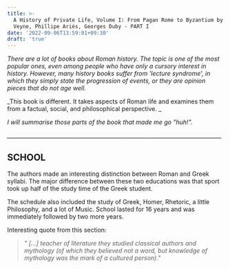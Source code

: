 ```yaml
---
title: >-
  A History of Private Life, Volume I: From Pagan Rome to Byzantium by Paul
  Veyne, Phillipe Ariès, Georges Duby - PART I
date: '2022-09-06T13:59:01+09:30'
draft: 'true'
---
```

_There are a lot of books about Roman history. The topic is one of the most popular ones, even among people who have only a cursory interest in history. However, many history books suffer from 'lecture syndrome', in which they simply state the progression of events, or they are opinion pieces that do not age well._

_This book is different. It takes aspects of Roman life and examines them from a factual, social, and philosophical perspective. _

_I will summarise those parts of the book that made me go "huh!"._

_\_\_\_\_\_\_\_\_\_\_\_\_\_\_\_\_\_\_\_\_\_\_\_\_\_\_\_\_\_\_\_\_\_\_\_\_\_\_\_\_\_\_\_\_\_\_\_\_\_\_\_\_\_\_\_\_\_\_\_\_\_\_\_\_\_\_\_\_\_\_\_\_\_\_\_\_\_\__

## SCHOOL



The authors made an interesting distinction between Roman and Greek syllabi. The major difference between these two educations was that sport took up half of the study time of the Greek student. 

The schedule also included the study of Greek, Homer, Rhetoric, a little Philosophy, and a lot of Music. School lasted for 16 years and was immediately followed by two more years. 

Interesting quote from this section:

> _" \[...] teacher of literature they studied classical authors and mythology (of which they believed not a word, but knowledge of mythology was the mark of a cultured person)."_
